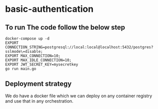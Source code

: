 # basic-authentication
## To run The code follow the below step

```shell
docker-compose up -d
EXPORT CONNECTION_STRING=postgresql://local:local@localhost:5432/postgres?sslmode\=disable;
EXPORT MAX_CONNECTION=10;
EXPORT MAX_IDLE_CONNECTION=10;
EXPORT JWT_SECRET_KEY=mysecretkey
go run main.go
```

## Deployment strategy
We do have a docker file which we can deploy on any container registry and use that in any orchestration.

